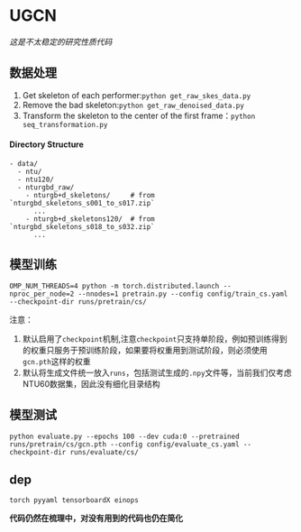 # UGCN

*这是不太稳定的研究性质代码*

## 数据处理

1. Get skeleton of each performer:`python get_raw_skes_data.py`
2. Remove the bad skeleton:`python get_raw_denoised_data.py`
3. Transform the skeleton to the center of the first frame：`python seq_transformation.py`

#### Directory Structure
```
- data/
  - ntu/
  - ntu120/
  - nturgbd_raw/
    - nturgb+d_skeletons/     # from `nturgbd_skeletons_s001_to_s017.zip`
      ...
    - nturgb+d_skeletons120/  # from `nturgbd_skeletons_s018_to_s032.zip`
      ...
```

## 模型训练

```
OMP_NUM_THREADS=4 python -m torch.distributed.launch --nproc_per_node=2 --nnodes=1 pretrain.py --config config/train_cs.yaml --checkpoint-dir runs/pretrain/cs/
```

注意：
1. 默认启用了`checkpoint`机制,注意`checkpoint`只支持单阶段，例如预训练得到的权重只服务于预训练阶段，如果要将权重用到测试阶段，则必须使用`gcn.pth`这样的权重
2. 默认将生成文件统一放入`runs`，包括测试生成的`.npy`文件等，当前我们仅考虑NTU60数据集，因此没有细化目录结构

## 模型测试

```
python evaluate.py --epochs 100 --dev cuda:0 --pretrained runs/pretrain/cs/gcn.pth --config config/evaluate_cs.yaml --checkpoint-dir runs/evaluate/cs/
```

## dep

```
torch pyyaml tensorboardX einops
```

**代码仍然在梳理中，对没有用到的代码也仍在简化**
